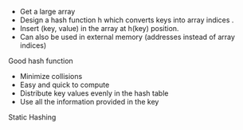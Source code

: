 * Get a large array 
* Design a hash function h which converts keys into array indices .
* Insert (key, value) in the array at h(key) position.
* Can also be used in external memory (addresses instead of array indices)


Good hash function
- Minimize collisions
- Easy and quick to compute
- Distribute key values evenly in the hash table
- Use all the information provided in the key

Static Hashing

